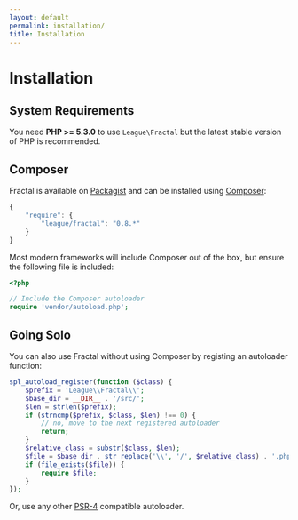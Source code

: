 ```yaml
---
layout: default
permalink: installation/
title: Installation
---
```


Installation
============

## System Requirements

You need **PHP >= 5.3.0** to use `League\Fractal` but the latest stable version of PHP is recommended.

## Composer

Fractal is available on [Packagist](https://packagist.org/packages/league/fractal) and can be installed using [Composer](https://getcomposer.org/):

~~~ javascript
{
    "require": {
        "league/fractal": "0.8.*"
    }
}
~~~

Most modern frameworks will include Composer out of the box, but ensure the following file is included:

~~~ php
<?php

// Include the Composer autoloader
require 'vendor/autoload.php';
~~~

## Going Solo

You can also use Fractal without using Composer by registing an autoloader function:

~~~ php
spl_autoload_register(function ($class) {
    $prefix = 'League\\Fractal\\';
    $base_dir = __DIR__ . '/src/';
    $len = strlen($prefix);
    if (strncmp($prefix, $class, $len) !== 0) {
        // no, move to the next registered autoloader
        return;
    }
    $relative_class = substr($class, $len);
    $file = $base_dir . str_replace('\\', '/', $relative_class) . '.php';
    if (file_exists($file)) {
        require $file;
    }
});
~~~

Or, use any other [PSR-4](http://www.php-fig.org/psr/psr-4/) compatible autoloader.